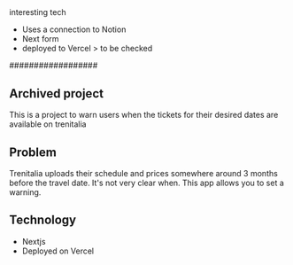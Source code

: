 ##

interesting tech

- Uses a connection to Notion
- Next form
- deployed to Vercel > to be checked

##################

## Archived project

This is a project to warn users when the tickets for their desired dates are available on trenitalia

## Problem

Trenitalia uploads their schedule and prices somewhere around 3 months before the travel date. It's not very clear when. This app allows you to set a warning.

## Technology

- Nextjs
- Deployed on Vercel
